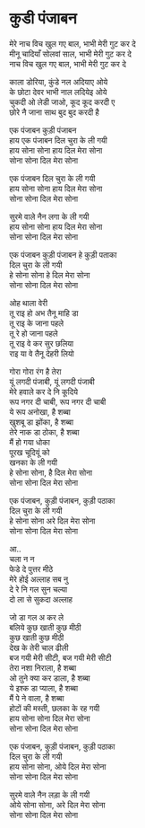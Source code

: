 # कुडी पंजाबन

मेरे नाच विच खुल गए बाल, भाभी मेरी गुट कर दे  
मीनू चादियाँ सोलवां साल, भाभी मेरी गुट कर दे  
नाच विच खुल गए बाल, भाभी मेरी गुट कर दे  

काला डोरिया, कुंडे नल अदियाए ओये  
के छोटा देवर भाभी नाल लदियेइ ओये  
चुकदी ओ लेडी जाओ, कूद कूद करदी ए  
छोरे नै जाना साथ बुद बुद करदी है  

एक पंजाबन कुड़ी पंजाबन  
हाय एक पंजाबन दिल चुरा के ली गयी  
हाय सोना सोना हाय दिल मेरा सोना  
सोना सोना दिल मेरा सोना  

एक पंजाबन दिल चुरा के ली गयी  
हाय सोना सोना हाय दिल मेरा सोना  
सोना सोना दिल मेरा सोना  

सुरमे वाले नैन लगा के ली गयी  
हाय सोना सोना हाय दिल मेरा सोना  
सोना सोना दिल मेरा सोना  

एक पंजाबन कुड़ी पंजाबन हे कुड़ी पताका  
दिल चुरा के ली गयी  
हे सोना सोना हे दिल मेरा सोना  
सोना सोना दिल मेरा सोना  

ओह थाला वेरी  
तू राइ हो अभ तैनू माहि डा  
तू राइ के जाना पहले  
तू रे हो जाना पहले  
तू राइ वे कर सुर छलिया  
राइ या वे तैनू देहरी लियो  

गोरा गोरा रंग है तेरा  
यूं लगदी पंजाबी, यूं लगदी पंजाबी  
मेरे हवाले कर दे नि कूदिये  
रूप नगर दी चाबी, रूप नगर दी चाबी  
ये रूप अनोखा, है शब्बा  
खुशबू डा झोंका, है शब्बा  
तेरे नाक डा ठोका, है शब्बा  
मैं हो गया धोका  
पूरख चूदियूं को  
खनका के ली गयी  
हे सोना सोना, है दिल मेरा सोना  
सोना सोना दिल मेरा सोना  

एक पंजाबन, कुड़ी पंजाबन, कुड़ी पठाका  
दिल चुरा के ली गयी  
हे सोना सोना अरे दिल मेरा सोना  
सोना सोना दिल मेरा सोना  

आ..  
चला न न  
फेडे दे पुत्तर मीठे  
मेरे होई अल्लाह सब नु  
दे रे नि गल सुन चल्या  
दो ला से सुकदा अल्लाह  

जो डा गल अ कर ले  
बलिये कुछ खाती कुछ मीठी  
कुछ खाती कुछ मीठी  
देख के तेरी चाल ढीली  
बज गयी मेरी सीटी, बज गयी मेरी सीटी  
तेरा नशा निराला, है शब्बा  
ओ तुने क्या कर डाला, है शब्बा  
ये इश्क डा प्याला, है शब्बा  
मैं पे ने वाला, है शब्बा  
होटों की मस्ती, छलका के रह गयी  
हाय सोना सोना दिल मेरा सोना  
सोना सोना दिल मेरा सोना  

एक पंजाबन, कुड़ी पंजाबन, कुड़ी पठाका  
दिल चुरा के ली गयी  
हाय सोना सोना, ओये दिल मेरा सोना  
सोना सोना दिल मेरा सोना  

सुरमे वाले नैन लड़ा के ली गयी  
ओये सोना सोना, अरे दिल मेरा सोना  
सोना सोना दिल मेरा सोना  
